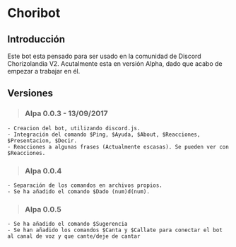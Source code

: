 # Choribot

## Introducción

Este bot esta pensado para ser usado en la comunidad de Discord Chorizolandia V2. Acutalmente esta en versión Alpha, dado que acabo de 
empezar a trabajar en él. 

## Versiones

> ### Alpa 0.0.3 - 13/09/2017
	- Creacion del bot, utilizando discord.js.
	- Integración del comando $Ping, $Ayuda, $About, $Reacciones, $Presentacion, $Decir.
	- Reacciones a algunas frases (Actualmente escasas). Se pueden ver con $Reacciones.
	
> ### Alpa 0.0.4
	- Separación de los comandos en archivos propios.
	- Se ha añadido el comando $Dado (num)d(num).
	
> ### Alpa 0.0.5
	- Se ha añadido el comando $Sugerencia
	- Se han añadido los comandos $Canta y $Callate para conectar el bot al canal de voz y que cante/deje de cantar